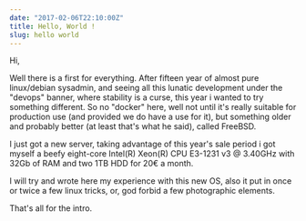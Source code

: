 ```yaml
---
date: "2017-02-06T22:10:00Z"
title: Hello, World !
slug: hello world
---
```


Hi,

Well there is a first for everything. After fifteen year of almost pure linux/debian sysadmin, and seeing all this lunatic development under the "devops" banner, where stability is a curse, this year i wanted to try something different. So no "docker" here, well not until it's really suitable for production use (and provided we do have a use for it), but something older and probably better (at least that's what he said), called FreeBSD.

I just got a new server, taking advantage of this year's sale period i got myself a beefy eight-core Intel(R) Xeon(R) CPU E3-1231 v3 @ 3.40GHz with 32Gb of RAM and two 1TB HDD for 20€ a month.

I will try and wrote here my experience with this new OS, also it put in once or twice a few linux tricks, or, god forbid a few photographic elements.

That's all for the intro.
